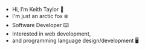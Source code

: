 - Hi, I’m Keith Taylor 🦊
- I'm just an arctic fox ❄️
- Software Developer ⌨️
- Interested in web development,
- and programming language design/development 🖥️

<!---
KTSnowy/KTSnowy is a ✨ special ✨ repository because its `README.md` (this file) appears on your GitHub profile.
You can click the Preview link to take a look at your changes.
--->
